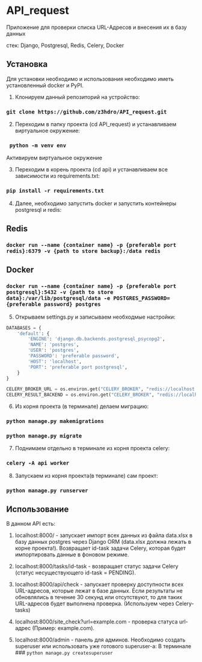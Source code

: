 # API_request

Приложение для проверки списка URL-Адресов и внесения их в базу данных

стек: Django, Postgresql, Redis, Celery, Docker

## Установка
Для установки необходимо и использования необходимо иметь установленный docker и PyPI.

1. Клонируем данный репозиторий на устройство:
  ### `git clone https://github.com/z3hdro/API_request.git`

2. Переходим в папку проекта (cd API_request) и устанавливаем виртуальное окружение:
### ` python -m venv env`
   Активируем виртуальное окружение

3. Переходим в корень проекта (cd api) и устанавливаем все зависимости из requirements.txt:
### `pip install -r requirements.txt`
   
4. Далее, необходимо запустить docker и запустить контейнеры postgresql и redis:
## Redis
### `docker run --name {container name} -p {preferable port redis}:6379 -v {path to store backup}:/data redis`
## Docker
### `docker run --name {container name} -p {preferable port postgresql}:5432 -v {path to store data}:/var/lib/postgresql/data -e POSTGRES_PASSWORD={preferable password} postgres`

5. Открываем settings.py и записываем необходмые настройки:

```python
DATABASES = {
    'default': {
        'ENGINE': 'django.db.backends.postgresql_psycopg2',
        'NAME': 'postgres',
        'USER': 'postgres',
        'PASSWORD': 'preferable password',
        'HOST': 'localhost',
        'PORT': 'preferable port postgresql',
    }
}

CELERY_BROKER_URL = os.environ.get("CELERY_BROKER", "redis://localhost:{preferable port redis}/0")
CELERY_RESULT_BACKEND = os.environ.get("CELERY_BROKER", "redis://localhost:{preferable port redis}/0")
```

6. Из корня проекта (в терминале) делаем миграцию:
  ### `python manage.py makemigrations`
  
  ### `python manage.py migrate`
  
7. Поднимаем отдельно в терминале из корня проекта celery:
  ### `celery -A api worker`
  
8. Запускаем из корня проекта(в терминале) сам проект:
  ### `python manage.py runserver`
 
## Использование
  В данном API есть:
  1. localhost:8000/ - запускает импорт всех данных из файла data.xlsx в базу данных postgres через Django ORM (data.xlsx должна лежать в корне проекта!).
  Возвращает id-task задачи Celery, которая будет импортировать данные в фоновом режиме.
  
  2. localhost:8000/tasks/id-task - возвращает статус задачи Celery (статус несуществующего id-task = PENDING).
  
  3. localhost:8000/api/check - запускает проверку доступности всех URL-адресов, которые лежат в базе данных.
  Если результаты не обновлялись в течение 30 секунд или отсутствуют, то для таких URL-адресов будет выполнена проверка.
  (Используем через Celery-tasks)
  
  4. localhost:8000/site_check?url=example.com - проверка статуса url-адрес (Пример: example.com).
  
  5. localhost:8000/admin - панель для админов. Необходимо создать superuser или использовать уже готового superuser-а:
  В терминале
    ### `python manage.py createsuperuser`
